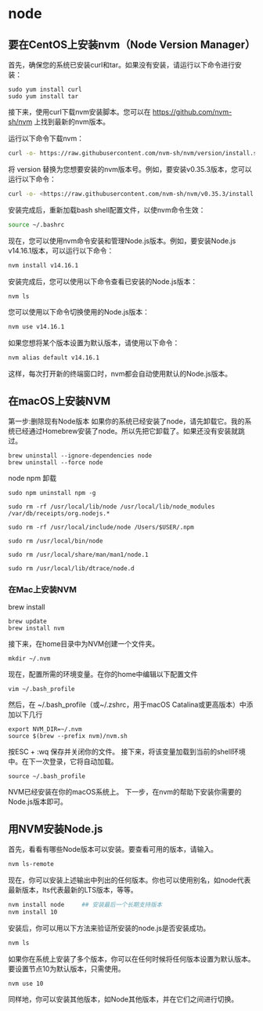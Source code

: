 # node

## 要在CentOS上安装nvm（Node Version Manager）

首先，确保您的系统已安装curl和tar。如果没有安装，请运行以下命令进行安装：

```shell
sudo yum install curl
sudo yum install tar
```

接下来，使用curl下载nvm安装脚本。您可以在 <https://github.com/nvm-sh/nvm> 上找到最新的nvm版本。

运行以下命令下载nvm：

```bash
curl -o- https://raw.githubusercontent.com/nvm-sh/nvm/version/install.sh | bash
```

将 version 替换为您想要安装的nvm版本号。例如，要安装v0.35.3版本，您可以运行以下命令：

```bash
curl -o- <https://raw.githubusercontent.com/nvm-sh/nvm/v0.35.3/install.sh> | bash
```

安装完成后，重新加载bash shell配置文件，以使nvm命令生效：

```bash
source ~/.bashrc
```

现在，您可以使用nvm命令安装和管理Node.js版本。例如，要安装Node.js v14.16.1版本，可以运行以下命令：

```bash
nvm install v14.16.1
```

安装完成后，您可以使用以下命令查看已安装的Node.js版本：

```bash
nvm ls
```

您可以使用以下命令切换使用的Node.js版本：

```bash
nvm use v14.16.1
```

如果您想将某个版本设置为默认版本，请使用以下命令：

```bash
nvm alias default v14.16.1
```

这样，每次打开新的终端窗口时，nvm都会自动使用默认的Node.js版本。

## 在macOS上安装NVM

第一步:删除现有Node版本
如果你的系统已经安装了node，请先卸载它。我的系统已经通过Homebrew安装了node。所以先把它卸载了。如果还没有安装就跳过。

```shell
brew uninstall --ignore-dependencies node
brew uninstall --force node
```

node npm 卸载

```shell
sudo npm uninstall npm -g

sudo rm -rf /usr/local/lib/node /usr/local/lib/node_modules /var/db/receipts/org.nodejs.*

sudo rm -rf /usr/local/include/node /Users/$USER/.npm

sudo rm /usr/local/bin/node

sudo rm /usr/local/share/man/man1/node.1

sudo rm /usr/local/lib/dtrace/node.d
```

### 在Mac上安装NVM

brew install

```shell
brew update 
brew install nvm
```

接下来，在home目录中为NVM创建一个文件夹。

```shell
mkdir ~/.nvm 
```

现在，配置所需的环境变量。在你的home中编辑以下配置文件

```shell
vim ~/.bash_profile 
```

然后，在 ~/.bash_profile（或~/.zshrc，用于macOS Catalina或更高版本）中添加以下几行

```shell
export NVM_DIR=~/.nvm
source $(brew --prefix nvm)/nvm.sh
```

按ESC + :wq 保存并关闭你的文件。
接下来，将该变量加载到当前的shell环境中。在下一次登录，它将自动加载。

```shell
source ~/.bash_profile
```

NVM已经安装在你的macOS系统上。
下一步，在nvm的帮助下安装你需要的Node.js版本即可。

## 用NVM安装Node.js

首先，看看有哪些Node版本可以安装。要查看可用的版本，请输入。

```bash
nvm ls-remote 
```

现在，你可以安装上述输出中列出的任何版本。你也可以使用别名，如node代表最新版本，lts代表最新的LTS版本，等等。

```bash
nvm install node     ## 安装最后一个长期支持版本
nvm install 10
```

安装后，你可以用以下方法来验证所安装的node.js是否安装成功。

```bash
nvm ls 
```

如果你在系统上安装了多个版本，你可以在任何时候将任何版本设置为默认版本。要设置节点10为默认版本，只需使用。

```bash
nvm use 10
```

同样地，你可以安装其他版本，如Node其他版本，并在它们之间进行切换。
